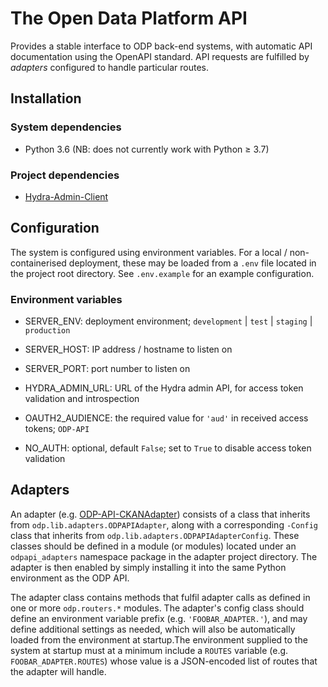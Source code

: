 # The Open Data Platform API

Provides a stable interface to ODP back-end systems, with automatic API documentation using the
OpenAPI standard. API requests are fulfilled by _adapters_ configured to handle particular routes.

## Installation

### System dependencies

* Python 3.6 (NB: does not currently work with Python &ge; 3.7)

### Project dependencies

* [Hydra-Admin-Client](https://github.com/SAEONData/Hydra-Admin-Client)

## Configuration

The system is configured using environment variables. For a local / non-containerised deployment,
these may be loaded from a `.env` file located in the project root directory. See `.env.example`
for an example configuration.

### Environment variables

* SERVER_ENV: deployment environment; `development` | `test` | `staging` | `production`
* SERVER_HOST: IP address / hostname to listen on
* SERVER_PORT: port number to listen on

* HYDRA_ADMIN_URL: URL of the Hydra admin API, for access token validation and introspection
* OAUTH2_AUDIENCE: the required value for `'aud'` in received access tokens; `ODP-API`
* NO_AUTH: optional, default `False`; set to `True` to disable access token validation

## Adapters

An adapter (e.g. [ODP-API-CKANAdapter](https://github.com/SAEONData/ODP-API-CKANAdapter)) consists
of a class that inherits from `odp.lib.adapters.ODPAPIAdapter`, along with a corresponding `-Config`
class that inherits from `odp.lib.adapters.ODPAPIAdapterConfig`. These classes should be defined in
a module (or modules) located under an `odpapi_adapters` namespace package in the adapter project
directory. The adapter is then enabled by simply installing it into the same Python environment
as the ODP API.

The adapter class contains methods that fulfil adapter calls as defined in one or more `odp.routers.*`
modules. The adapter's config class should define an environment variable prefix (e.g. `'FOOBAR_ADAPTER.'`),
and may define additional settings as needed, which will also be automatically loaded from the
environment at startup.The environment supplied to the system at startup must at a minimum include
a `ROUTES` variable (e.g. `FOOBAR_ADAPTER.ROUTES`) whose value is a JSON-encoded list of routes that
the adapter will handle.
